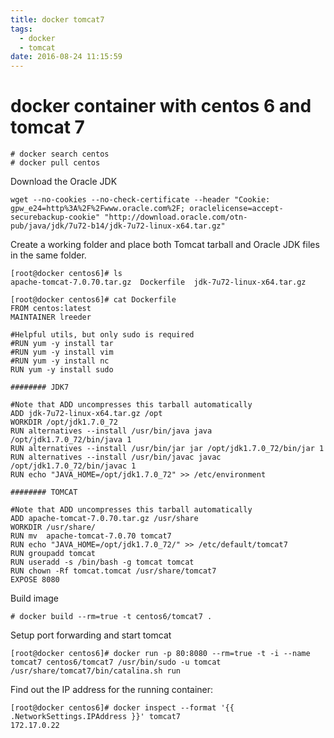 ```yaml
---
title: docker tomcat7
tags:
  - docker
  - tomcat
date: 2016-08-24 11:15:59
---
```


# docker container with centos 6 and tomcat 7 #

    # docker search centos
    # docker pull centos
    
Download the Oracle JDK

    wget --no-cookies --no-check-certificate --header "Cookie: gpw_e24=http%3A%2F%2Fwww.oracle.com%2F; oraclelicense=accept-securebackup-cookie" "http://download.oracle.com/otn-pub/java/jdk/7u72-b14/jdk-7u72-linux-x64.tar.gz"
    
Create a working folder and place both Tomcat tarball and Oracle JDK files in the same folder.

    [root@docker centos6]# ls
    apache-tomcat-7.0.70.tar.gz  Dockerfile  jdk-7u72-linux-x64.tar.gz

    [root@docker centos6]# cat Dockerfile
    FROM centos:latest
    MAINTAINER lreeder
    
    #Helpful utils, but only sudo is required
    #RUN yum -y install tar
    #RUN yum -y install vim
    #RUN yum -y install nc
    RUN yum -y install sudo
    
    ######## JDK7
    
    #Note that ADD uncompresses this tarball automatically
    ADD jdk-7u72-linux-x64.tar.gz /opt
    WORKDIR /opt/jdk1.7.0_72
    RUN alternatives --install /usr/bin/java java /opt/jdk1.7.0_72/bin/java 1
    RUN alternatives --install /usr/bin/jar jar /opt/jdk1.7.0_72/bin/jar 1
    RUN alternatives --install /usr/bin/javac javac /opt/jdk1.7.0_72/bin/javac 1
    RUN echo "JAVA_HOME=/opt/jdk1.7.0_72" >> /etc/environment
    
    ######## TOMCAT
    
    #Note that ADD uncompresses this tarball automatically
    ADD apache-tomcat-7.0.70.tar.gz /usr/share
    WORKDIR /usr/share/
    RUN mv  apache-tomcat-7.0.70 tomcat7
    RUN echo "JAVA_HOME=/opt/jdk1.7.0_72/" >> /etc/default/tomcat7
    RUN groupadd tomcat
    RUN useradd -s /bin/bash -g tomcat tomcat
    RUN chown -Rf tomcat.tomcat /usr/share/tomcat7
    EXPOSE 8080

Build image

    # docker build --rm=true -t centos6/tomcat7 .

Setup port forwarding and start tomcat

    [root@docker centos6]# docker run -p 80:8080 --rm=true -t -i --name tomcat7 centos6/tomcat7 /usr/bin/sudo -u tomcat /usr/share/tomcat7/bin/catalina.sh run

Find out the IP address for the running container:

    [root@docker centos6]# docker inspect --format '{{ .NetworkSettings.IPAddress }}' tomcat7
    172.17.0.22

